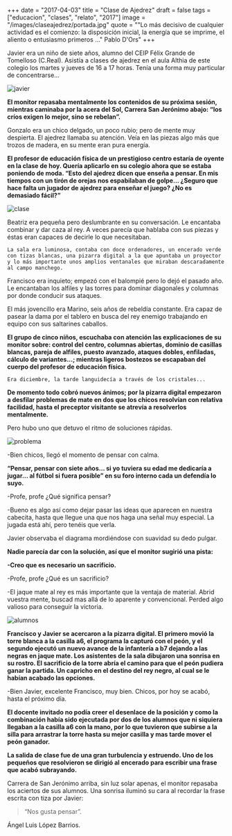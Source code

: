 +++
date = "2017-04-03"
title = "Clase de Ajedrez"
draft = false
tags = ["educacion", "clases", "relato", "2017"]
image = "/images/claseajedrez/portada.jpg"
quote = "\"Lo más decisivo de cualquier actividad es el comienzo: la disposición inicial, la energía que se imprime, el aliento o entusiasmo primeros ...\" Pablo D'Ors"
+++

Javier era un niño de siete años, alumno del CEIP Félix Grande de Tomelloso (C.Real). Asistía a clases de ajedrez en el aula Althia de este colegio los martes y jueves de 16 a 17 horas. Tenía una forma muy particular de concentrarse...

![javier](/images/claseajedrez/javier.jpg)

**El monitor repasaba mentalmente los contenidos de su próxima sesión, mientras caminaba por la acera del Sol, Carrera San Jerónimo abajo: “los críos exigen lo mejor, sino se rebelan”.**

Gonzalo era un chico delgado, un poco rubio; pero de mente muy despierta. El ajedrez llamaba su atención. Veía en las piezas algo más que trozos de madera, en su mente eran pura energía.

 **El profesor de educación física de un prestigioso centro estaría de oyente en la clase de hoy. Quería aplicarlo en su colegio ahora que se estaba poniendo de moda. “Esto del ajedrez dicen que enseña a pensar. En mis tiempos con un tirón de orejas nos espabilaban de golpe... ¿Seguro que hace falta un jugador de ajedrez para enseñar el juego? ¿No es demasiado fácil?”**

![clase](/images/claseajedrez/beafcogonzalo.jpg)

Beatriz era pequeña pero deslumbrante en su conversación. Le encantaba combinar y dar caza al rey. A veces parecía que hablaba con sus piezas y éstas eran capaces de decirle lo que necesitaban.

    La sala era luminosa, contaba con doce ordenadores, un encerado verde con tizas blancas, una pizarra digital a la que apuntaba un proyector y lo más importante unos amplios ventanales que miraban descaradamente al campo manchego.

Francisco era inquieto; empezó con el balompié pero lo dejó el pasado año. Le encantaban los alfiles y las torres para dominar diagonales y columnas por donde conducir sus ataques.

El más jovencillo era Marino, seis años de rebeldía constante. Era capaz de pasear la dama por el tablero en busca del rey enemigo trabajando en equipo con sus saltarines caballos.

**El grupo de cinco niños, escuchaba con atención las explicaciones de su monitor sobre: control del centro, columnas abiertas, dominio de casillas blancas, pareja de alfiles, puesto avanzado, ataques dobles, enfiladas, cálculo de variantes...; mientras ligeros bostezos se escapaban del cuerpo del profesor de educación física.**

    Era diciembre, la tarde languidecía a través de los cristales...

**De momento todo cobró nuevos ánimos; por la pizarra digital empezaron a desfilar problemas de mate en dos que los chicos resolvían con relativa facilidad, hasta el preceptor visitante se atrevía a resolverlos mentalmente.**

Pero hubo uno que detuvo el ritmo de soluciones rápidas.

![problema](/images/claseajedrez/problema.jpg)
 
-Bien chicos, llegó el momento de pensar con calma.

**“Pensar, pensar con siete años... si yo tuviera su edad me dedicaría a jugar... al fútbol si fuera posible” en su foro interno cada un defendía lo suyo.**

-Profe, profe ¿Qué significa pensar?

-Bueno es algo así como dejar pasar las ideas que aparecen en nuestra cabecita, hasta que llegue una que nos haga una señal muy especial. La jugada está ahí, pero tenéis que verla.

Javier observaba el diagrama mordiéndose con suavidad su dedo pulgar.

**Nadie parecía dar con la solución, así que el monitor sugirió una pista:**

**-Creo que es necesario un sacrificio.**

-Profe, profe ¿Qué es un sacrificio?

-El jaque mate al rey es más importante que la ventaja de material. Abrid vuestra mente, buscad mas allá de lo aparente y convencional. Perded algo valioso para conseguir la victoria.

![alumnos](/images/claseajedrez/fcomarino.jpg)

**Francisco y Javier se acercaron a la pizarra digital. El primero movió la torre blanca a la casilla a6, el programa  la capturó con el peón, y el segundo ejecutó un nuevo avance de la infantería a b7 dejando a las negras en jaque mate. Los asistentes de la sala dibujaron una sonrisa en su rostro. El sacrificio de la torre abría el camino para que el peón pudiera ganar la partida. Un capricho en el destino del rey negro, al cual se le habían acabado las opciones.** 

-Bien Javier, excelente Francisco, muy bien. Chicos, por hoy se acabó, hasta el próximo día.

**El docente invitado no podía creer el desenlace de la posición y como la combinación había sido ejecutada por dos de los alumnos que ni siquiera llegaban a la casilla a6 con la mano, por lo que tuvieron que subirse a la silla para arrastrar la torre hasta su mejor casilla y mas tarde mover el peón ganador.**

**La salida de clase fue de una gran turbulencia y estruendo. Uno de los pequeños que resolvieron se dirigió al encerado para escribir una frase que acabó subrayando.**

Carrera de San Jerónimo arriba, sin luz solar apenas, el monitor repasaba los aciertos de sus alumnos. Una sonrisa iluminó su cara al recordar la frase escrita con tiza por Javier: 

> “Nos gusta pensar”.

Ángel Luis López Barrios.




